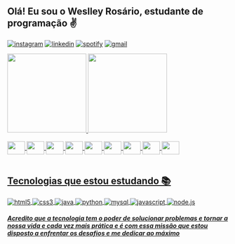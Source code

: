 ## Olá! Eu sou o Weslley Rosário, estudante de programação ✌️

[![instagram](https://img.shields.io/badge/Instagram-E4405F?style=for-the-badge&logo=instagram&logoColor=white
)](https://instagram.com/w_rosario07)
[![linkedin](https://img.shields.io/badge/LinkedIn-0077B5?style=for-the-badge&logo=linkedin&logoColor=white)](https://www.linkedin.com/in/weslley-ros%C3%A1rio-0969201b8/)
[![spotify](https://img.shields.io/badge/Spotify-1ED760?&style=for-the-badge&logo=spotify&logoColor=white)](https://open.spotify.com/user/t94gs9308g1znn9polid91are?si=518444d3810844ac)
[![gmail](https://img.shields.io/badge/Gmail-D14836?style=for-the-badge&logo=gmail&logoColor=white)](mailto:weslley.rosario07@gmail.com)

<div style="display: inline-block">
  <a href="https://github.com/w-rosario">
  <img height="180em" src="https://github-readme-stats.vercel.app/api?username=w-rosario&show_icons=true&theme=tokyonight&include_all_commits=true&count_private=true"/>
  <img height="180em" src="https://github-readme-stats.vercel.app/api/top-langs/?username=w-rosario&layout=compact&langs_count=7&theme=tokyonight"/>
</div>
    
<div style="display: inline_block"><br>
    <img align="center" height="30" width="40" src="https://cdn.jsdelivr.net/gh/devicons/devicon/icons/windows8/windows8-original.svg" />
    <img align="center" height="30" width="40" src="https://cdn.jsdelivr.net/gh/devicons/devicon/icons/android/android-plain.svg" />
    <img align="center" height="30" width="40" src="https://cdn.jsdelivr.net/gh/devicons/devicon/icons/vscode/vscode-original.svg" />
    <img align="center" height="30" width="40" src="https://cdn.jsdelivr.net/gh/devicons/devicon/icons/jetbrains/jetbrains-original.svg" />
    <img align="center" height="30" width="40" src="https://cdn.jsdelivr.net/gh/devicons/devicon/icons/devicon/devicon-original.svg" />
    <img align="center" height="30" width="40" src="https://cdn.jsdelivr.net/gh/devicons/devicon/icons/arduino/arduino-original.svg" />
    <img align="center" height="30" width="40" src=https://cdn.jsdelivr.net/gh/devicons/devicon/icons/git/git-original.svg />
    <img align="center" height="30" width="40" src="https://cdn.jsdelivr.net/gh/devicons/devicon/icons/figma/figma-original.svg" />
    <img align="center" height="30" width="40" src="https://cdn.jsdelivr.net/gh/devicons/devicon/icons/inkscape/inkscape-original.svg"/>
    
</div>
<br>

## Tecnologias que estou estudando 📚
<div style="display: inline_block">
    <img align="center" alt="html5" src="https://img.shields.io/badge/HTML5-E34F26?style=for-the-badge&logo=html5&logoColor=white">
    <img align="center" alt="css3" src="https://img.shields.io/badge/CSS3-1572B6?style=for-the-badge&logo=css3&logoColor=white">
    <img align="center" alt="java"src="https://img.shields.io/badge/Java-ED8B00?style=for-the-badge&logo=java&logoColor=white">
    <img align="center" alt="python" src="https://img.shields.io/badge/Python-14354C?style=for-the-badge&logo=python&logoColor=white">
    <img align="center" alt="mysql" src="https://img.shields.io/badge/MySQL-00000F?style=for-the-badge&logo=mysql&logoColor=white">
    <img align="center" alt="javascript" src="https://img.shields.io/badge/JavaScript-F7DF1E?style=for-the-badge&logo=javascript&logoColor=black">
    <img align="center" alt="node.js" src="https://img.shields.io/badge/Node.js-43853D?style=for-the-badge&logo=node.js&logoColor=white">
</div>

##### Acredito que a tecnologia tem o poder de solucionar problemas e tornar a nossa vida e cada vez mais prática e é com essa missão que estou disposto a enfrentar os desafios e me dedicar ao máximo

